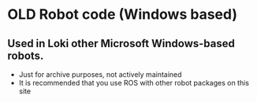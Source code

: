 # OLD Robot code (Windows based)
## Used in Loki other Microsoft Windows-based robots.
- Just for archive purposes, not actively maintained
- It is recommended that you use ROS with other robot packages on this site
